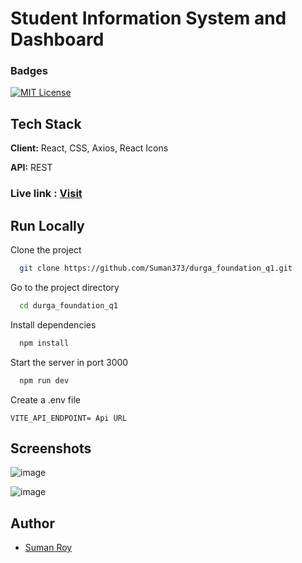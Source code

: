 
# Student Information System and Dashboard


### Badges
[![MIT License](https://img.shields.io/badge/License-MIT-green.svg)](https://choosealicense.com/licenses/mit/)


## Tech Stack

**Client:** React, CSS, Axios, React Icons

**API:** REST
### Live link : [Visit](https://student-dashboard-v1.vercel.app)

## Run Locally

Clone the project

```bash
  git clone https://github.com/Suman373/durga_foundation_q1.git
```

Go to the project directory

```bash
  cd durga_foundation_q1
```

Install dependencies

```bash
  npm install
```

Start the server in port 3000

```bash
  npm run dev
```

Create a .env file 

```shell
VITE_API_ENDPOINT= Api URL
```


## Screenshots
![image](https://github.com/user-attachments/assets/3d636baa-b9bf-4a37-88db-0320c5e459a5)

![image](https://github.com/user-attachments/assets/296cb8b8-5f96-4062-9491-1778904f590b)





## Author

- [Suman Roy](https://www.github.com/Suman373)

